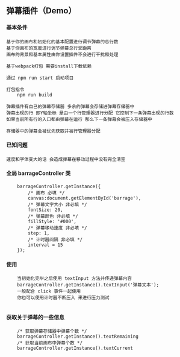 ## 弹幕插件（Demo）

#### 基本条件
    基于你的画布和初始化的基本配置进行调节弹幕的总行数
    基于你画布的宽度进行调节弹幕总行驶距离
    画布的背景和基本属性由你设置插件不会进行干扰和处理
    
    基于webpack打包 需要install下载依赖

    通过 npm run start 启动项目
    
    打包指令 
        npm run build 
        
    弹幕插件有自己的弹幕存储器 多余的弹幕会存储进弹幕存储器中
    弹幕出现的行 即Y轴坐标 是由一个行管理器进行分配 它控制下一条弹幕出现的行数
    如果当前所有行的入口都由弹幕在运行 那么下一条弹幕会被压入存储器中
    
    存储器中的弹幕会被优先获取并被行管理器分配
        
#### 已知问题
    速度和字体变大的话 会造成弹幕在移动过程中没有完全清空 

#### 全局 barrageController 类

```
    barrageController.getInstance({
        /* 画布 必填 */
        canvas:document.getElementById('barrage'),
        /* 弹幕文字大小 非必填 */
        fontSize: 20,
        /* 弹幕颜色 非必填 */
        fillStyle: '#000',
        /* 弹幕移动速度 非必填 */
        step: 1,
        /* 计时器间隔 非必填 */
        interval = 15
    });
```

#### 使用
```
    当初始化完毕之后使用 textInput 方法并传递弹幕内容
    barrageController.getInstance().textInput('弹幕文本');
    一般配合 click 事件一起使用
    你也可以使用计时器不断压入 来进行压力测试
    
```

#### 获取关于弹幕的一些信息

```
    /* 获取弹幕存储器中弹幕个数 */
    barrageController.getInstance().textRemaining 
    /* 获取当前画布中弹幕个数 */
    barrageController.getInstance().textCurrent 

```
